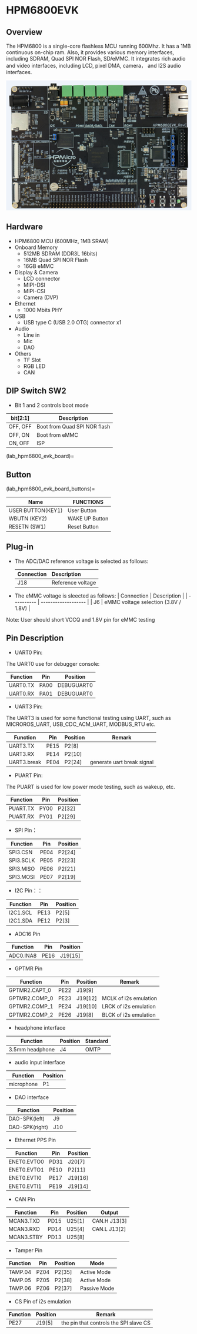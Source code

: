 # HPM6800EVK

## Overview

The HPM6800 is a single-core flashless MCU running 600Mhz. It has a 1MB continuous on-chip ram. Also, it provides various memory interfaces, including SDRAM, Quad SPI NOR Flash, SD/eMMC. It integrates rich audio and video interfaces, including LCD, pixel DMA, camera， and I2S audio interfaces.

 ![hpm6800evk](doc/hpm6800evk.png "hpm6800evk")

## Hardware

- HPM6800 MCU (600MHz, 1MB SRAM)
- Onboard Memory
  - 512MB SDRAM (DDR3L 16bits)
  - 16MB Quad SPI NOR Flash
  - 16GB eMMC
- Display & Camera
  - LCD connector
  - MIPI-DSI
  - MIPI-CSI
  - Camera (DVP)
- Ethernet
  - 1000 Mbits PHY
- USB
  - USB type C (USB 2.0 OTG) connector x1
- Audio
  - Line in
  - Mic
  - DAO
- Others
  - TF Slot
  - RGB LED
  - CAN

## DIP Switch SW2

- Bit 1 and 2 controls boot mode

| bit[2:1] | Description                  |
| -------- | ---------------------------- |
| OFF, OFF | Boot from Quad SPI NOR flash |
| OFF, ON  | Boot from eMMC               |
| ON, OFF  | ISP                          |

(lab_hpm6800_evk_board)=

## Button

(lab_hpm6800_evk_board_buttons)=

| Name         | FUNCTIONS                                      |
| ------------ | ---------------------------------------------- |
| USER BUTTON(KEY1)  | User Button                                   |
| WBUTN (KEY2)  | WAKE UP Button                                 |
| RESETN (SW1)  | Reset Button                                   |

## Plug-in

- The ADC/DAC reference voltage is selected as follows:

  | Connection | Description         |
  | ---------- | ------------------- |
  | J18       |  Reference voltage |

- The eMMC voltage is sleected as follows:
  | Connection | Description         |
  | ---------- | ------------------- |
  | J6       |  eMMC voltage selection (3.8V / 1.8V) |

Note: User should short VCCQ and 1.8V pin for eMMC testing

## Pin Description

- UART0 Pin:

The UART0 use for debugger console:

| Function | Pin  | Position |
| -------- | ---- | ----------|
| UART0.TX | PA00 | DEBUGUART0 |
| UART0.RX | PA01 | DEBUGUART0 |

- UART3 Pin:

 The UART3 is used for some functional testing using UART, such as MICROROS_UART, USB_CDC_ACM_UART, MODBUS_RTU etc.

| Function | Pin  | Position | Remark   |
| -------- | ---- | ----------| ------   |
| UART3.TX | PE15 | P2[8]  |
| UART3.RX | PE14 | P2[10] |
| UART3.break | PE04 | P2[24] | generate uart break signal |

- PUART Pin:

 The PUART is used for low power mode testing, such as wakeup, etc.

| Function | Pin  | Position |
| -------- | ---- |  --------- |
| PUART.TX | PY00 | P2[32]  |
| PUART.RX | PY01 | P2[29]  |

- SPI Pin：

| Function  | Pin  | Position |
| --------- | ---- | -------- |
| SPI3.CSN  | PE04 | P2[24]   |
| SPI3.SCLK | PE05 | P2[23]   |
| SPI3.MISO | PE06 | P2[21]   |
| SPI3.MOSI | PE07 | P2[19]   |

- I2C Pin：：

| Function | Pin  | Position |
| -------- | ---- | -------- |
| I2C1.SCL | PE13 | P2[5]    |
| I2C1.SDA | PE12 | P2[3]    |

- ADC16 Pin

| Function          | Pin   | Position |
| ----------------- | ----- | -------- |
| ADC0.INA8         | PE16  | J19[15]  |

- GPTMR Pin

| Function      | Pin   | Position| Remark   |
| ------------- | ----- | ------- | -------- |
| GPTMR2.CAPT_0 | PE22  | J19[9]  |
| GPTMR2.COMP_0 | PE23  | J19[12] | MCLK of i2s emulation  |
| GPTMR2.COMP_1 | PE24  | J19[10] | LRCK of i2s emulation |
| GPTMR2.COMP_2 | PE26  | J19[8]  | BLCK of i2s emulation |

- headphone interface

| Function        | Position | Standard |
| --------------- | -------- | -------- |
| 3.5mm headphone | J4       | OMTP |

- audio input interface

| Function   | Position |
| ---------- | -------- |
| microphone | P1       |

- DAO interface

| Function       | Position |
| -------------- | -------- |
| DAO-SPK(left)  | J9       |
| DAO-SPK(right) | J10      |

- Ethernet PPS Pin

| Function    | Pin  | Position |
| ----------- | ---- | -------- |
| ENET0.EVTO0 | PD31 | J20[7]  |
| ENET0.EVTO1 | PE10 | P2[11]  |
| ENET0.EVTI0 | PE17 | J19[16]  |
| ENET0.EVTI1 | PE19 | J19[14]  |

- CAN Pin

| Function   | Pin    | Position  | Output        |
| -----------| ------ | -----     | ------------- |
| MCAN3.TXD  | PD15   | U25[1]    |  CAN.H J13[3] |
| MCAN3.RXD  | PD14   | U25[4]    |  CAN.L J13[2] |
| MCAN3.STBY | PD13   | U25[8]    |               |

- Tamper Pin

| Function | Pin    | Position |  Mode  |
|----------|--------|--------|----------|
| TAMP.04  | PZ04   | P2[35] | Active Mode |
| TAMP.05  | PZ05   | P2[38] | Active Mode |
| TAMP.06  | PZ06   | P2[37] | Passive Mode |

- CS Pin of i2s emulation

| Function | Position   |  Remark |
| ----     | -----      | ------ |
| PE27      | J19[5]    | the pin that controls the SPI slave CS |
